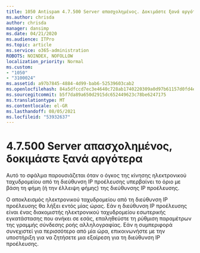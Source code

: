 ```yaml
---
title: 1050 Antispam 4.7.500 Server απασχολημένος. Δοκιμάστε ξανά αργότερα από το [XXX.XXX.XXX.XXX]
ms.author: chrisda
author: chrisda
manager: dansimp
ms.date: 04/21/2020
ms.audience: ITPro
ms.topic: article
ms.service: o365-administration
ROBOTS: NOINDEX, NOFOLLOW
localization_priority: Normal
ms.custom:
- "1050"
- "3100024"
ms.assetid: a97b7845-4884-4d99-bab6-52539603cab2
ms.openlocfilehash: 84a5dfccd7ec3e4640c728ab1740220309a0d97b61157d0fd4e463ed95aef0d2
ms.sourcegitcommit: b5f7da89a650d2915dc652449623c78be6247175
ms.translationtype: MT
ms.contentlocale: el-GR
ms.lasthandoff: 08/05/2021
ms.locfileid: "53932637"
---
```

# <a name="47500-server-busy-please-try-again-later"></a>4.7.500 Server απασχολημένος, δοκιμάστε ξανά αργότερα

Αυτό το σφάλμα παρουσιάζεται όταν ο όγκος της κίνησης ηλεκτρονικού ταχυδρομείου από τη διεύθυνση IP προέλευσης υπερβαίνει το όριο με βάση τη φήμη (ή την έλλειψη φήμης) της διεύθυνσης IP προέλευσης.

Ο αποκλεισμός ηλεκτρονικού ταχυδρομείου από τη διεύθυνση IP προέλευσης θα λήξει εντός μίας ώρας. Εάν η διεύθυνση IP προέλευσης είναι ένας διακομιστής ηλεκτρονικού ταχυδρομείου εσωτερικής εγκατάστασης που ανήκει σε εσάς, επαληθεύστε τη ρύθμιση παραμέτρων της γραμμής σύνδεσης ροής αλληλογραφίας. Εάν η συμπεριφορά συνεχιστεί για περισσότερο από μία ώρα, επικοινωνήστε με την υποστήριξη για να ζητήσετε μια εξαίρεση για τη διεύθυνση IP προέλευσης.
